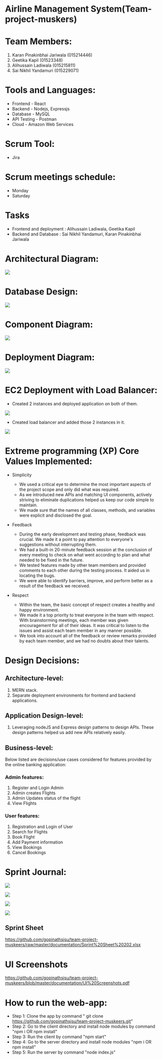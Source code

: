 # Airline Management System(Team-project-muskers)

# Team Members:
1. Karan Pinakinbhai Jariwala (015214446)
2. Geetika Kapil (01523348)
3. Alihussain Ladiwala (015215811)
4. Sai Nikhil Yandamuri (015229071)

# Tools and Languages:

* Frontend - React<br/>
* Backend - Nodejs, Expressjs<br/>
* Database - MySQL<br/>
* API Testing - Postman<br/>
* Cloud - Amazon Web Services

# Scrum Tool:
* Jira

# Scrum meetings schedule:
* Monday
* Saturday

# Tasks 
 
* Frontend and deployment : Alihussain Ladiwala, Geetika Kapil
* Backend and Database  : Sai Nikhil Yandamuri, Karan Pinakinbhai Jariwala
   
# Architectural Diagram:
![](documentation/architectural%20diagram.jpeg)

# Database Design:
![](documentation/database.jpg)

# Component Diagram:
![](documentation/ComponentDiagram.jpeg)


# Deployment Diagram:
![](documentation/DeploymentDiagram.jpeg)

# EC2 Deployment with Load Balancer:
* Created 2 instances and deployed application on both of them.

![](documentation/ec2instances.PNG)

* Created load balancer and added those 2 instances in it.

![](documentation/loadBalancer.PNG)


# Extreme programming (XP) Core Values Implemented:
* Simplicity
  * We used a critical eye to determine the most important aspects of the project scope and only did what was required.
  * As we introduced new APIs and matching UI components, actively striving to eliminate duplications helped us keep our code simple to maintain.
  * We made sure that the names of all classes, methods, and variables were explicit and disclosed the goal.

* Feedback
  * During the early development and testing phase, feedback was crucial. We made it a point to pay attention to everyone's suggestions without interrupting them.
  * We had a built-in 20-minute feedback session at the conclusion of every meeting to check on what went according to plan and what needed to be fixed in the future.
  * We tested features made by other team members and provided comments to each other during the testing process. It aided us in locating the bugs.
  * We were able to identify barriers, improve, and perform better as a result of the feedback we received.

* Respect
  * Within the team, the basic concept of respect creates a healthy and happy environment.
  * We made it a top priority to treat everyone in the team with respect. With brainstorming meetings, each member was given encouragement for all of their ideas. It was critical to listen to the issues and assist each team member in any manner possible.
  * We took into account all of the feedback or review remarks provided by each team member, and we had no doubts about their talents.

# Design Decisions:

## Architecture-level:
1. MERN stack.
2. Separate deployment environments for frontend and backend applications.

## Application Design-level:
1. Leveraging nodeJS and Express design patterns to design APIs. These design patterns helped us add new APIs relatively easily.

## Business-level: 
Below listed are decisions/use cases considered for features provided by the online banking application: 
### Admin features:
1. Register and Login Admin
2. Admin creates Flights
3. Admin Updates status of the flight
4. View Flights

### User features:
1. Registration and Login of User
2. Search for Flights
3. Book Flight
4. Add Payment information
5. View Bookings
6. Cancel Bookings

# Sprint Journal:
![](documentation/KaranPinakinbhaiJariwala.jpeg)

![](documentation/Geetikakapil.PNG)

![](documentation/AlihussainLadiwala.PNG)

![](documentation/SaiNikhilYandamuri.PNG)



## Sprint Sheet
https://github.com/gopinathsjsu/team-project-muskeers/raw/master/documentation/Sprint%20Sheet%20202.xlsx

# UI Screenshots
https://github.com/gopinathsjsu/team-project-muskeers/blob/master/documentation/UI%20Screenshots.pdf

# How to run the web-app:
* Step 1: Clone the app by command " git clone https://github.com/gopinathsjsu/team-project-muskeers.git"
* Step 2: Go to the client directory and install node modules by command "npm i OR npm install"
* Step 3: Run the client by command "npm start"
* Step 4: Go to the server directory and install node modules "npm i OR npm install"
* Step 5: Run the server by command "node index.js"



